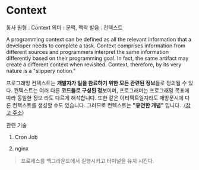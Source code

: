# Context

동사 원형 : Context
의미  : 문맥, 맥락 
발음 : 컨텍스트

A programming context can be defined as all the relevant information that a developer needs to complete a task. Context comprises information from different sources and programmers interpret the same information differently based on their programming goal. In fact, the same artifact may create a different context when revisited. Context, therefore, by its very nature is a "slippery notion."

프로그래밍 컨텍스트는 **개발자가 일을 완료하기 위한 모든 관련된 정보**들로 정의될 수 있다. 컨텍스트는 여러 다른 **코드들로 구성된 정보**이며, 프로그래머는 프로그래밍 목표에 따라 동일한 정보 라도 다르게 해석합니다. 또한 같은 아티팩트일지라도 재방문시에 다른 컨택스트를 생성할 수도 있습니다. 그러므로 컨텍스트는 **"유연한 개념"** 입니다.
.([참고 주소](https://dl.acm.org/doi/10.1145/3195836.3195861))

관련 기술
1. Cron Job

2. nginx
> 프로세스를 백그라운드에서 실행시키고 터미널을 유지 시킨다.